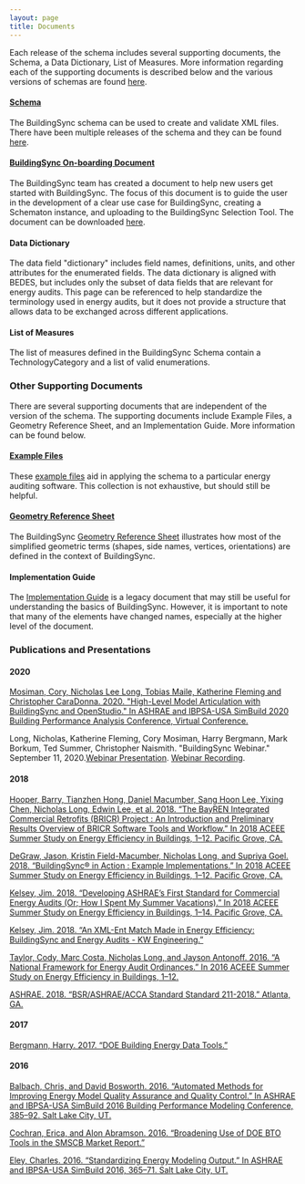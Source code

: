 ```yaml
---
layout: page
title: Documents
---
```


Each release of the schema includes several supporting documents, the Schema, a Data Dictionary, List of Measures. More information regarding each of the supporting documents is described below and the various versions of schemas are found [here](../schema).

#### [Schema](../schema)
The BuildingSync schema can be used to create and validate XML files. There have been multiple releases of the schema and they can be found [here](../schema).

#### [BuildingSync On-boarding Document](BuildingSync-on-boarding.pdf)
The BuildingSync team has created a document to help new users get started with BuildingSync. The focus of this document is to guide the user in the development of a clear use case for BuildingSync, creating a Schematon instance, and uploading to the BuildingSync Selection Tool. The document can be downloaded [here](BuildingSync-on-boarding.pdf).

#### Data Dictionary
The data field "dictionary" includes field names, definitions, units, and other attributes for the enumerated fields. The data dictionary is aligned with BEDES, but includes only the subset of data fields that are relevant for energy audits. This page can be referenced to help standardize the terminology used in energy audits, but it does not provide a structure that allows data to be exchanged across different applications.

#### List of Measures
The list of measures defined in the BuildingSync Schema 
contain a TechnologyCategory and a list of valid enumerations. 

### Other Supporting Documents

There are several supporting documents that are independent of the version of the schema. The supporting documents include Example Files, a Geometry Reference Sheet, and an Implementation Guide. More information can be found below.

#### [Example Files](https://github.com/BuildingSync/schema/tree/develop/examples)
These [example files](https://github.com/BuildingSync/schema/tree/develop/examples) aid in applying the schema to a particular energy auditing software. This collection is not exhaustive, but should still be helpful.

#### [Geometry Reference Sheet](https://github.com/BuildingSync/schema/blob/develop/docs/Geometry%20Reference.pdf)
The BuildingSync [Geometry Reference Sheet](https://github.com/BuildingSync/schema/blob/develop/docs/Geometry%20Reference.pdf) 
illustrates how most of the simplified geometric terms (shapes, side names, vertices, orientations) are defined in the context of BuildingSync.

#### Implementation Guide
The [Implementation Guide](BuildingSync%20v1.0-legacy%20Implementation%20Guide.pdf) is a legacy document that may still be useful for understanding the basics of BuildingSync. However, it is important to note that many of the elements have changed names, especially at the higher level of the document.

### Publications and Presentations

#### 2020
[Mosiman, Cory, Nicholas Lee Long, Tobias Maile, Katherine Fleming and Christopher CaraDonna. 2020. "High-Level Model Articulation with BuildingSync and OpenStudio." In ASHRAE and IBPSA-USA SimBuild 2020 Building Performance Analysis Conference, Virtual Conference.](Mosiman-BPAC-2020.pdf)

Long, Nicholas, Katherine Fleming, Cory Mosiman, Harry Bergmann, Mark Borkum, Ted Summer, Christopher Naismith. "BuildingSync Webinar." September 11, 2020.[Webinar Presentation](https://nrel-seed.s3.us-east-1.amazonaws.com/resources/2020-09-11%20-%20BuildingSync%20Update%20Presentation.pdf). [Webinar Recording](https://nrel-seed.s3.us-east-1.amazonaws.com/resources/2020-09-11%20-%20BuildingSync%20Update%20Webinar.mp4).

#### 2018

[Hooper, Barry, Tianzhen Hong, Daniel Macumber, Sang Hoon Lee, Yixing Chen, Nicholas Long, Edwin Lee, et al. 2018. “The BayREN Integrated Commercial Retrofits (BRICR) Project : An Introduction and Preliminary Results Overview of BRICR Software Tools and Workflow.” In 2018 ACEEE Summer Study on Energy Efficiency in Buildings, 1–12. Pacific Grove, CA.](Hooper-ACEEE-BRICR.pdf) 

[DeGraw, Jason, Kristin Field-Macumber, Nicholas Long, and Supriya Goel. 2018. “BuildingSync® in Action : Example Implementations.” In 2018 ACEEE Summer Study on Energy Efficiency in Buildings, 1–12. Pacific Grove, CA.](DeGraw-ACEEE-BuildingSync-in-Action.pdf)

[Kelsey, Jim. 2018. “Developing ASHRAE’s First Standard for Commercial Energy Audits (Or; How I Spent My Summer Vacations).” In 2018 ACEEE Summer Study on Energy Efficiency in Buildings, 1–14. Pacific Grove, CA.](Kelsey-ACEEE-Std211.pdf)

[Kelsey, Jim. 2018. “An XML-Ent Match Made in Energy Efficiency: BuildingSync and Energy Audits - KW Engineering.”](http://www.kw-engineering.com/buildingsync-energy-audits-benefits/)

[Taylor, Cody, Marc Costa, Nicholas Long, and Jayson Antonoff. 2016. “A National Framework for Energy Audit Ordinances.” In 2016 ACEEE Summer Study on Energy Efficiency in Buildings, 1–12.](Taylor-ACEEE-Ordinances.pdf)

[ASHRAE. 2018. “BSR/ASHRAE/ACCA Standard Standard 211-2018.” Atlanta, GA.](https://www.ashrae.org/technical-resources/bookstore/standards-180-and-211)

#### 2017

[Bergmann, Harry. 2017. “DOE Building Energy Data Tools.”](http://nesea.org/sites/default/files/session-docs/1705_data_driven_bergman.pdf)

#### 2016

[Balbach, Chris, and David Bosworth. 2016. “Automated Methods for Improving Energy Model Quality Assurance and Quality Control.” In ASHRAE and IBPSA-USA SimBuild 2016 Building Performance Modeling Conference, 385–92. Salt Lake City, UT.](Balbach-IBPSA-QAQC.pdf)

[Cochran, Erica, and Alon Abramson. 2016. “Broadening Use of DOE BTO Tools in the SMSCB Market Report.”](http://cbei.psu.edu/wp-content/uploads/2016/07/Broadening-Use-of-DOE-BTO-Tools-in-the-SMSCB-Market.pdf)

[Eley, Charles. 2016. “Standardizing Energy Modeling Output.” In ASHRAE and IBPSA-USA SimBuild 2016, 365–71. Salt Lake City, UT.](Eley-IPBSA-StandardizeOutputs.pdf)
